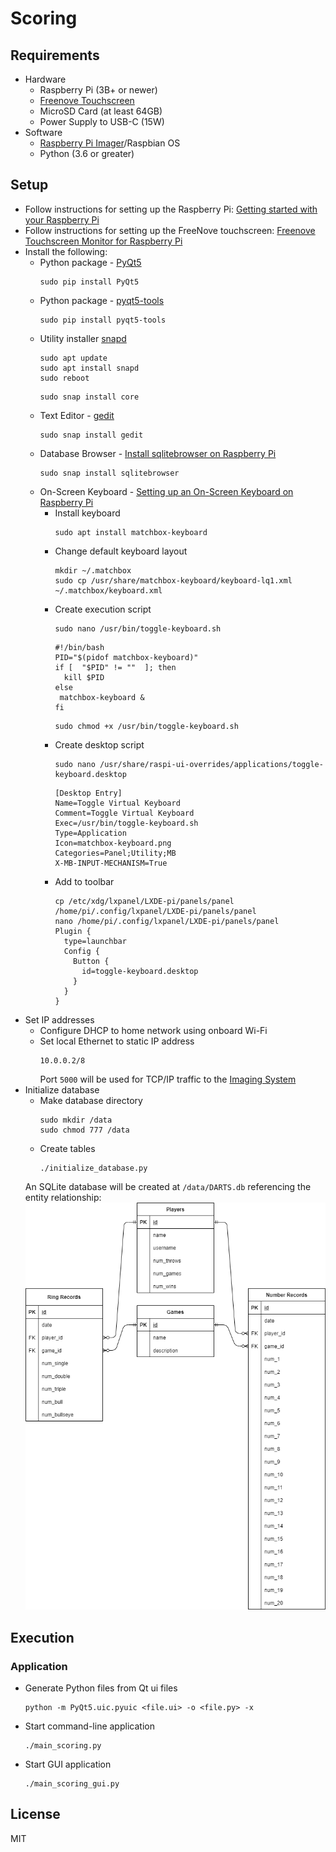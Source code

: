 # Scoring

## Requirements
- Hardware
    - Raspberry Pi (3B+ or newer)
    - [Freenove Touchscreen](https://www.amazon.com/FREENOVE-Touchscreen-Raspberry-Capacitive-Driver-Free/dp/B0B455LDKH)
    - MicroSD Card (at least 64GB)
    - Power Supply to USB-C (15W)
- Software
    - [Raspberry Pi Imager](https://www.raspberrypi.com/documentation/computers/getting-started.html#raspberry-pi-imager)/Raspbian OS
    - Python (3.6 or greater)

## Setup
- Follow instructions for setting up the Raspberry Pi: [Getting started with your Raspberry Pi](https://www.raspberrypi.com/documentation/computers/getting-started.html)
- Follow instructions for setting up the FreeNove touchscreen: [Freenove Touchscreen Monitor for Raspberry Pi](https://github.com/Freenove/Freenove_Touchscreen_Monitor_for_Raspberry_Pi)
- Install the following:
    - Python package - [PyQt5](https://pypi.org/project/PyQt5/)
        ```
        sudo pip install PyQt5
        ```
    - Python package - [pyqt5-tools](https://pypi.org/project/pyqt5-tools/)
        ```
        sudo pip install pyqt5-tools
        ```
    - Utility installer [snapd](https://snapcraft.io/snapd)
        ```
        sudo apt update
        sudo apt install snapd
        sudo reboot
        ```
        ```
        sudo snap install core
        ```
    - Text Editor - [gedit](https://snapcraft.io/gedit)
        ```
        sudo snap install gedit
        ```
    - Database Browser - [Install sqlitebrowser on Raspberry Pi](https://snapcraft.io/install/sqlitebrowser/raspbian)
        ```
        sudo snap install sqlitebrowser
        ```
    - On-Screen Keyboard - [Setting up an On-Screen Keyboard on Raspberry Pi](https://pimylifeup.com/raspberry-pi-on-screen-keyboard/)
        - Install keyboard
            ```
            sudo apt install matchbox-keyboard
            ```
        - Change default keyboard layout
            ```
            mkdir ~/.matchbox
            sudo cp /usr/share/matchbox-keyboard/keyboard-lq1.xml ~/.matchbox/keyboard.xml
            ```
        - Create execution script
            ```
            sudo nano /usr/bin/toggle-keyboard.sh
            ```
            ```
            #!/bin/bash
            PID="$(pidof matchbox-keyboard)"
            if [  "$PID" != ""  ]; then
              kill $PID
            else
             matchbox-keyboard &
            fi
            ```
            ```
            sudo chmod +x /usr/bin/toggle-keyboard.sh
            ```
        - Create desktop script
            ```
            sudo nano /usr/share/raspi-ui-overrides/applications/toggle-keyboard.desktop
            ```
            ```
            [Desktop Entry]
            Name=Toggle Virtual Keyboard
            Comment=Toggle Virtual Keyboard
            Exec=/usr/bin/toggle-keyboard.sh
            Type=Application
            Icon=matchbox-keyboard.png
            Categories=Panel;Utility;MB
            X-MB-INPUT-MECHANISM=True
            ```
        - Add to toolbar
            ```
            cp /etc/xdg/lxpanel/LXDE-pi/panels/panel /home/pi/.config/lxpanel/LXDE-pi/panels/panel
            nano /home/pi/.config/lxpanel/LXDE-pi/panels/panel
            Plugin {
              type=launchbar
              Config {
                Button {
                  id=toggle-keyboard.desktop
                }
              }
            }
            ```
- Set IP addresses
    - Configure DHCP to home network using onboard Wi-Fi
    - Set local Ethernet to static IP address
        ```
        10.0.0.2/8
        ```
        Port `5000` will be used for TCP/IP traffic to the [Imaging System](https://github.com/kparlak/dart-scoring-system/tree/main/imaging)
- Initialize database
    - Make database directory
        ```
        sudo mkdir /data
        sudo chmod 777 /data
        ```
    - Create tables
        ```
        ./initialize_database.py
        ```
    An SQLite database will be created at `/data/DARTS.db` referencing the entity relationship:
    ![DARTS Database](documentation/Database_Diagram.png)

## Execution

### Application
- Generate Python files from Qt ui files
    ```
    python -m PyQt5.uic.pyuic <file.ui> -o <file.py> -x
    ```
- Start command-line application
    ```
    ./main_scoring.py
    ```
- Start GUI application
    ```
    ./main_scoring_gui.py
    ```

## License
MIT

